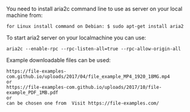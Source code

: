 You need to install aria2c command line to use as server on your local machine from: 
``` 
for Linux install command on Debian: $ sudo apt-get install aria2 
```

To start aria2 server on your localmachine you can use:
```
aria2c --enable-rpc --rpc-listen-all=true --rpc-allow-origin-all
```
Example downloadable files can be used:
```
https://file-examples-com.github.io/uploads/2017/04/file_example_MP4_1920_18MG.mp4 
or 
https://file-examples-com.github.io/uploads/2017/10/file-example_PDF_1MB.pdf 
or 
can be chosen one from  Visit https://file-examples.com/
````

